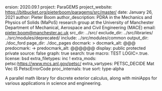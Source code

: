 ersion: 2020.09.1
project: ParaGEMS
project_website: https://bitbucket.org/pieterboom/paragems/src/master/
date: January 26, 2021
author: Pieter Boom
author_description: PDRA in the Mechanics and Physics of Solids (MaPoS) research group at the University of Manchester Department of Mechanical, Aerospace and Civil Engineering (MACE)
email: pieter.boom@manchester.ac.uk
src_dir: ../src/
exclude_dir: ../src/libraries/
             ../src/modules/deprecated/
include: ../src/modules/common
output_dir: ./doc_ford
page_dir: ./doc_pages
docmark: >
docmark_alt: @@@
predocmark: ->
predocmark_alt: @@@@@@
display: public
         protected
         private
source: false
graph: true
search: true
macro: TEST
       LOGIC=.true.
license: bsd
extra_filetypes: inc !
extra_mods: petsc:https://www.mcs.anl.gov/petsc/
extra_vartypes: PETSC_DECIDE
                Mat
                Vec
                IS
                PetscErrorCode
proc_internals: true
sort: type-alpha

A parallel math library for discrete exterior calculus, along with miniApps for various applications in science and engineering.

